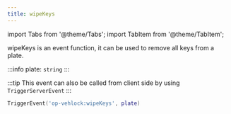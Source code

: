```yaml
---
title: wipeKeys
---
```


import Tabs from '@theme/Tabs';
import TabItem from '@theme/TabItem';

wipeKeys is an event function, it can be used to remove all keys from a plate.

:::info
plate: `string`
:::

<Tabs>
  <TabItem value="triggerS" label="Trigger" default>

:::tip
This event can also be called from client side by using `TriggerServerEvent`
:::
```lua showLineNumbers
TriggerEvent('op-vehlock:wipeKeys', plate)
```

  </TabItem>
</Tabs>